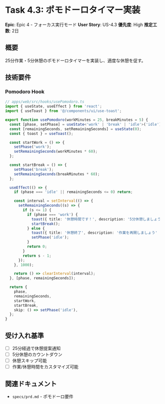 # Task 4.3: ポモドーロタイマー実装

**Epic**: Epic 4 - フォーカス実行モード
**User Story**: US-4.3
**優先度**: High
**推定工数**: 2日

## 概要
25分作業・5分休憩のポモドーロタイマーを実装し、適度な休憩を促す。

## 技術要件

### Pomodoro Hook

```typescript
// apps/web/src/hooks/usePomodoro.ts
import { useState, useEffect } from 'react';
import { useToast } from '@/components/ui/use-toast';

export function usePomodoro(workMinutes = 25, breakMinutes = 5) {
  const [phase, setPhase] = useState<'work' | 'break' | 'idle'>('idle');
  const [remainingSeconds, setRemainingSeconds] = useState(0);
  const { toast } = useToast();

  const startWork = () => {
    setPhase('work');
    setRemainingSeconds(workMinutes * 60);
  };

  const startBreak = () => {
    setPhase('break');
    setRemainingSeconds(breakMinutes * 60);
  };

  useEffect(() => {
    if (phase === 'idle' || remainingSeconds <= 0) return;

    const interval = setInterval(() => {
      setRemainingSeconds((s) => {
        if (s <= 1) {
          if (phase === 'work') {
            toast({ title: '休憩時間です！', description: '5分休憩しましょう' });
            startBreak();
          } else {
            toast({ title: '休憩終了', description: '作業を再開しましょう' });
            setPhase('idle');
          }
          return 0;
        }
        return s - 1;
      });
    }, 1000);

    return () => clearInterval(interval);
  }, [phase, remainingSeconds]);

  return {
    phase,
    remainingSeconds,
    startWork,
    startBreak,
    skip: () => setPhase('idle'),
  };
}
```

## 受け入れ基準

- [ ] 25分経過で休憩提案通知
- [ ] 5分休憩のカウントダウン
- [ ] 休憩スキップ可能
- [ ] 作業/休憩時間をカスタマイズ可能

## 関連ドキュメント

- `specs/prd.md` - ポモドーロ要件
